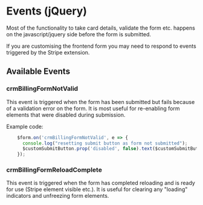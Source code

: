 # Events (jQuery)

Most of the functionality to take card details, validate the form etc. happens on the javascript/jquery side before the form is submitted.

If you are customising the frontend form you may need to respond to events triggered by the Stripe extension.

## Available Events

### crmBillingFormNotValid
This event is triggered when the form has been submitted but fails because of a validation error on the form.
It is most useful for re-enabling form elements that were disabled during submission.

Example code:
```javascript
    $form.on('crmBillingFormNotValid', e => {
      console.log("resetting submit button as form not submitted");
      $customSubmitButton.prop('disabled', false).text($customSubmitButton.data('text'));
    });
```

### crmBillingFormReloadComplete
This event is triggered when the form has completed reloading and is ready for use (Stripe element visible etc.).
It is useful for clearing any "loading" indicators and unfreezing form elements.
